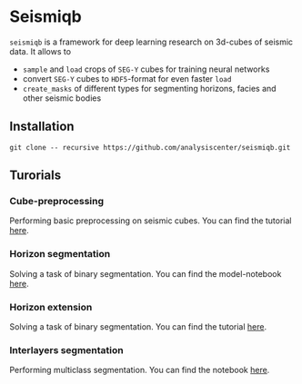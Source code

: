 # Seismiqb

`seismiqb` is a framework for deep learning research on 3d-cubes of seismic data. It allows to

* `sample` and `load` crops of `SEG-Y` cubes for training neural networks
* convert `SEG-Y` cubes to `HDF5`-format for even faster `load`
* `create_masks` of different types for segmenting horizons, facies and other seismic bodies


## Installation

```
git clone -- recursive https://github.com/analysiscenter/seismiqb.git
```

## Turorials

### Cube-preprocessing
Performing basic preprocessing on seismic cubes. You can find the tutorial [here](https://github.com/analysiscenter/seismiqb/blob/tutorials/tutorials/2.%20Batch.ipynb).

### Horizon segmentation
Solving a task of binary segmentation. You can find the model-notebook [here](https://github.com/analysiscenter/seismiqb/blob/tutorials/tutorials/3.%20Horizonts_model.ipynb).

### Horizon extension
Solving a task of binary segmentation. You can find the tutorial [here](https://github.com/analysiscenter/seismiqb/blob/tutorials/tutorials/Horizon%20Extension.ipynb).

### Interlayers segmentation
Performing multiclass segmentation. You can find the notebook [here](https://github.com/analysiscenter/seismiqb/blob/tutorials/tutorials/4.%20Segmenting_interlayers.ipynb).
